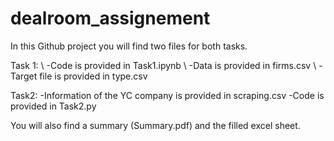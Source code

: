 # dealroom_assignement

In this Github project you will find two files for both tasks. 

Task 1:
\\
-Code is provided in Task1.ipynb
\\
-Data is provided in firms.csv
\\
-Target file is provided in type.csv

Task2:
-Information of the YC company is provided in scraping.csv
-Code is provided in Task2.py


You will also find a summary (Summary.pdf) and the filled excel sheet.

